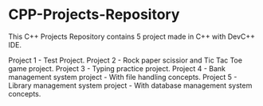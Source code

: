 # CPP-Projects-Repository
This C++ Projects Repository contains 5 project made in C++ with DevC++ IDE. 

Project 1 - Test Project.
Project 2 - Rock paper scissior and Tic Tac Toe game project.
Project 3 - Typing practice project.
Project 4 - Bank management system project     - With file handling concepts.
Project 5 - Library management system project  - With database management system concepts.

 
